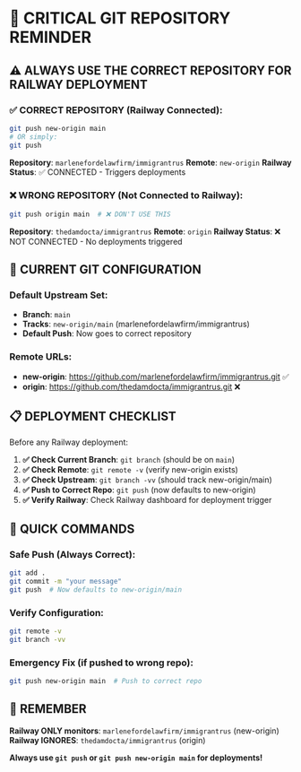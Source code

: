 # 🚨 CRITICAL GIT REPOSITORY REMINDER

## ⚠️ ALWAYS USE THE CORRECT REPOSITORY FOR RAILWAY DEPLOYMENT

### ✅ CORRECT REPOSITORY (Railway Connected):
```bash
git push new-origin main
# OR simply:
git push
```
**Repository**: `marlenefordelawfirm/immigrantrus`
**Remote**: `new-origin`
**Railway Status**: ✅ CONNECTED - Triggers deployments

### ❌ WRONG REPOSITORY (Not Connected to Railway):
```bash
git push origin main  # ❌ DON'T USE THIS
```
**Repository**: `thedamdocta/immigrantrus` 
**Remote**: `origin`
**Railway Status**: ❌ NOT CONNECTED - No deployments triggered

## 🔧 CURRENT GIT CONFIGURATION

### Default Upstream Set:
- **Branch**: `main` 
- **Tracks**: `new-origin/main` (marlenefordelawfirm/immigrantrus)
- **Default Push**: Now goes to correct repository

### Remote URLs:
- **new-origin**: https://github.com/marlenefordelawfirm/immigrantrus.git ✅
- **origin**: https://github.com/thedamdocta/immigrantrus.git ❌

## 📋 DEPLOYMENT CHECKLIST

Before any Railway deployment:

1. **✅ Check Current Branch**: `git branch` (should be on `main`)
2. **✅ Check Remote**: `git remote -v` (verify new-origin exists)
3. **✅ Check Upstream**: `git branch -vv` (should track new-origin/main)
4. **✅ Push to Correct Repo**: `git push` (now defaults to new-origin)
5. **✅ Verify Railway**: Check Railway dashboard for deployment trigger

## 🚀 QUICK COMMANDS

### Safe Push (Always Correct):
```bash
git add .
git commit -m "your message"
git push  # Now defaults to new-origin/main
```

### Verify Configuration:
```bash
git remote -v
git branch -vv
```

### Emergency Fix (if pushed to wrong repo):
```bash
git push new-origin main  # Push to correct repo
```

## 🎯 REMEMBER

**Railway ONLY monitors**: `marlenefordelawfirm/immigrantrus` (new-origin)
**Railway IGNORES**: `thedamdocta/immigrantrus` (origin)

**Always use `git push` or `git push new-origin main` for deployments!**
